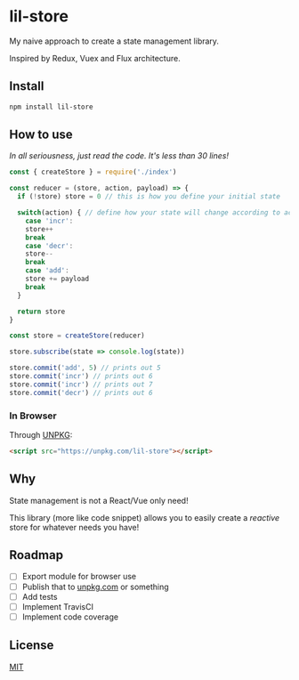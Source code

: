 # lil-store

My naive approach to create a state management library.

Inspired by Redux, Vuex and Flux architecture.

## Install

```bash
npm install lil-store
```

## How to use

_In all seriousness, just read the code. It's less than 30 lines!_

```js
const { createStore } = require('./index')

const reducer = (store, action, payload) => {
  if (!store) store = 0 // this is how you define your initial state

  switch(action) { // define how your state will change according to action
    case 'incr':
    store++
    break
    case 'decr':
    store--
    break
    case 'add':
    store += payload
    break
  }

  return store
}

const store = createStore(reducer)

store.subscribe(state => console.log(state))

store.commit('add', 5) // prints out 5
store.commit('incr') // prints out 6
store.commit('incr') // prints out 7
store.commit('decr') // prints out 6
```

### In Browser

Through [UNPKG](https://unpkg.com/):

```html
<script src="https://unpkg.com/lil-store"></script>
```

## Why

State management is not a React/Vue only need!

This library (more like code snippet) allows you to easily create a _reactive_ store for whatever needs you have!

## Roadmap

- [ ] Export module for browser use
- [ ] Publish that to [unpkg.com](https://unpkg.com/) or something
- [ ] Add tests
- [ ] Implement TravisCI
- [ ] Implement code coverage

## License

[MIT](https://poyu.mit-license.org/)
